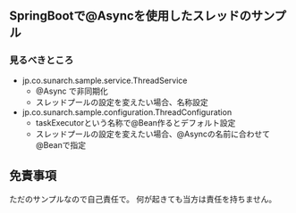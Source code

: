 ## SpringBootで@Asyncを使用したスレッドのサンプル

### 見るべきところ
- jp.co.sunarch.sample.service.ThreadService
    - @Async で非同期化
    - スレッドプールの設定を変えたい場合、名称設定
- jp.co.sunarch.sample.configuration.ThreadConfiguration
    - taskExecutorという名称で@Bean作るとデフォルト設定
    - スレッドプールの設定を変えたい場合、@Asyncの名前に合わせて@Beanで指定

## 免責事項
ただのサンプルなので自己責任で。
何が起きても当方は責任を持ちません。